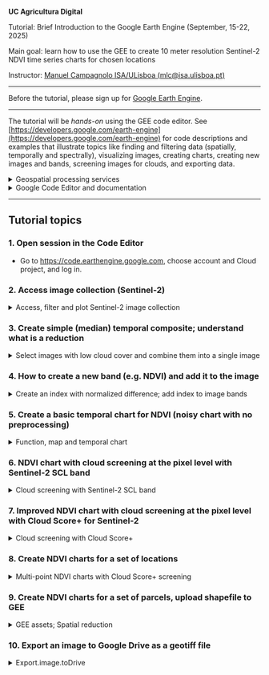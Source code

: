 **UC Agricultura Digital**

Tutorial: Brief Introduction to the Google Earth Engine (September, 15-22, 2025)

Main goal: learn how to use the GEE to create 10 meter resolution Sentinel-2 NDVI time series charts for chosen locations

Instructor: [Manuel Campagnolo ISA/ULisboa (mlc@isa.ulisboa.pt)](https://www.cienciavitae.pt//en/7F18-3B3C-06BB)

---

Before the tutorial, please sign up for [Google Earth Engine](https://code.earthengine.google.com/).

---

The tutorial will be *hands-on* using the GEE code editor. See [https://developers.google.com/earth-engine](https://developers.google.com/earth-engine) for code descriptions and examples that illustrate topics like finding and filtering data (spatially, temporally and spectrally), visualizing images, creating charts, creating new images and bands, screening images for clouds, and exporting data.

<details>
  
  <summary>Geospatial processing services</summary>
  
The GEE is one of several available **geospatial processing services** ofering a public data catalog, compute infrastructure and geospatial APIs:
1. Google Earth Engine (Google Cloud)
2. Microsoft Planetary Computer (Azure)
3. Amazon Web Services (AWS) GeoSpatial Services
4. [Copernicus Data Space Ecosystem](https://jupyterhub.dataspace.copernicus.eu), mostly for Sentinel imagery
5. ...
</details>


<details>
  
  <summary>Google Code Editor and documentation</summary>

In this tutorial we will focus on the **GEE code editor**, which just requires a browser and do not require installing any other software in the local machine. Scripts are written in *javascript* in the code editor and personnal data can either be stored in the user's Earth Engine account (up to 250 Mb) or in Google drive.

The code editor is available at https://code.earthengine.google.com 
![Alt text](https://developers.google.com/static/earth-engine/images/Code_editor_diagram.png "Code editor")

The sections of the Google Earth Engine documentation that are the most relevant for this tutorial are:
- https://developers.google.com/earth-engine/guides/getstarted
- https://developers.google.com/earth-engine/guides/playground (intro to code editor) 
- https://developers.google.com/earth-engine/guides/getstarted#earth-engine-data-structures (image and feature data structures)
- https://developers.google.com/earth-engine/guides/getstarted#finding-images,-image-collections-and-feature-collections (finding collections and images)
- https://developers.google.com/earth-engine/guides/image_overview (image and image collection)
- https://developers.google.com/earth-engine/guides/ic_reducing (reducing an image collection)
- https://developers.google.com/earth-engine/tutorials/tutorial_api_05?hl=en#masking (masking an image)
- https://developers.google.com/earth-engine/guides/image_visualization (image visualization)
- https://developers.google.com/earth-engine/guides/image_math (mathematical operations with images)
- https://developers.google.com/earth-engine/apidocs/ee-image-addbands (add bands to image)
- https://developers.google.com/earth-engine/guides/charts_overview (charts)
- https://developers.google.com/earth-engine/guides/charts_image_collection (image collection charts)
- https://developers.google.com/earth-engine/guides/exporting_images (exporting image to drive)

</details>

---
## Tutorial topics

### 1. Open session in the Code Editor

- Go to https://code.earthengine.google.com, choose account and Cloud project, and log in. 

### 2. Access image collection (Sentinel-2)
<details>
  
  <summary>Access, filter and plot Sentinel-2 image collection</summary>

For each script listed below, you can copy the script, paste it in the Code Editor and run it. You can then make changes to the script to test different parameter or instructions. You can save the script and give it a name in the Code Editor. You can also share it with the *Get link* button. For instance the first script is available here [GEE link](https://code.earthengine.google.com/ccb1c9392950c87058bd3bf2553fc09c?noload=true).

All available data sets can be found in the [Earth Engine Data Catalog](https://developers.google.com/earth-engine/datasets). Look for *Sentinel 2* for different nominal Sentinel-2 products and some derived ones. In particular, we will explore the product [COPERNICUS_S2_SR_HARMONIZED](https://developers.google.com/earth-engine/datasets/catalog/COPERNICUS_S2_SR_HARMONIZED) and the derived product [Cloud Score+ S2_HARMONIZED V1](https://developers.google.com/earth-engine/datasets/catalog/GOOGLE_CLOUD_SCORE_PLUS_V1_S2_HARMONIZED).

The script accesses Sentinel-2, level 2A images and it filters by dates and by bounds: here, the region of interest `geometry` is a single point defined by its coordinates. All Sentinel-2 tiles that *intersect* the geometry are selected. `CLOUDY_PIXEL_PERCENTAGE` is an `Image` property and can be used to sort or filter the `ImageCollection`. Note that sorting the collection by the property `CLOUDY_PIXEL_PERCENTAGE` should be applied last since it is computationally more demanding.

```
// ROI: in this case it is a single point determined by its longitude and latitude
var geometry = ee.Geometry.Point([-9.18498, 38.70708]);

// access image collection, filter for location and range of dates
// sort by percentage of clouds (most cloudier first)
var S2 = ee.ImageCollection('COPERNICUS/S2_SR_HARMONIZED')
                .filterBounds(geometry)
                .filterDate('2024-06-01', '2024-09-30')
                .select(['B8', 'B4', 'B3','B2'])
                .sort('CLOUDY_PIXEL_PERCENTAGE',true);

// center map; 16 is the zoom level; 17 would zoom in further
Map.centerObject(geometry, 16);

// add true color composite layer to the map
Map.addLayer(S2.first(), {bands: ['B4', 'B3', 'B2'], min: 0, max: 2500}, 'Sentinel-2 level 2A RGB=432');

// print to console
print(S2);

// Add geometry to the map
Map.addLayer(geometry, {color: 'red'}, 'Vinha ISA');
```

If you want to plot a false color composite, you can use instead
```
Map.addLayer(S2.first(), {bands: ['B8', 'B4', 'B3'], min: [0,0,0], max: [4500, 3500, 3500]}, 'Sentinel-2 level 2A RGB=843');
```

</details>


### 3. Create simple (median) temporal composite; understand what is a reduction
<details>
  
  <summary> Select images with low cloud cover and combine them into a single image </summary>

  * [GEE link](https://code.earthengine.google.com/aca2a78c9a479bd273e1f3848a871729?noload=true)

The idea is to filter the Sentinel-2 image collection using the property `CLOUDY_PIXEL_PERCENTAGE`. Only images with less than 10% cloud cover are selected. Then selected images are combined with a *temporal reducer* which can be for instance the `mean` or the `median`.

```
// ROI: in this case it is a single point determined by its longitude and latitude
var geometry = ee.Geometry.Point([-9.18498, 38.70708]);

// access image collection, select 10 m bands, filter for location and range of dates
var S2 = ee.ImageCollection('COPERNICUS/S2_SR_HARMONIZED')
                .select(['B2','B3','B4','B8'])
                .filterBounds(geometry)
                .filterDate('2024-01-01', '2024-03-01')

// filter using property
var filtered = S2.filter(ee.Filter.lt('CLOUDY_PIXEL_PERCENTAGE', 10));

// reduce image collection to image
var S2clear=filtered.median()

// center map; 13 is the zoom level; 14 would zoom in more
Map.centerObject(geometry, 13);

// simple set of parameters for visualization
var vizParams={bands: ['B8', 'B4', 'B3'], min: 0, max: 3000}

// add layer
Map.addLayer(S2clear, vizParams, 'Sentinel-2 level 2A, RGB=843, Jan 1-Mar 1, 2024');

```

![Alt text](https://developers.google.com/static/earth-engine/images/Reduce_ImageCollection.png "Image collection reduction")


In the example above, `median` is applied to all values of the image collection for the same pixel.  As a result, the date for each pixel of the reduced image can be distinct: for instance for one pixel the median value could correspond to `2022-01-05` while for a neighbor pixel the date could be , say, `2022-02-10'.

</details>

### 4. How to create a new band (e.g. NDVI) and add it to the image
<details>
  
  <summary> Create an index with normalized difference; add index to image bands</summary>

In remote sensing, it is very common to use an operation called *normalized difference* between two bands to compute an index. The most well-known index is the NDVI which measures the *greenness* of the land cover. 

We could created those indices with an expression or we can simply use the *normalized difference* operation available in GEE (see [https://developers.google.com/earth-engine/apidocs/ee-image-normalizeddifference](https://developers.google.com/earth-engine/apidocs/ee-image-normalizeddifference)).

```
// image needs to be defined, and has to have bands names B8 and B4

// create new band NDVI: notice that values are between -1 and 1.
var ndvi = image.normalizedDifference(['B8', 'B4']).rename('NDVI');

// add band to image
image = image.addBands([ndvi])
```
</details>

### 5. Create a basic temporal chart for NDVI (noisy chart with no preprocessing)

<details>
  
  <summary> Function, map and temporal chart </summary>

* [GEE link](https://code.earthengine.google.com/ce3bdfe65c7957f6dc69fcd3ab8690ad?noload=true)

The idea is to add the NDVI band to each image of a Sentinel-2 collection, and plot the NDVI values at a certain location along time with `ui.Chart.image.seriesByRegion`: see https://developers.google.com/earth-engine/guides/charts_overview and https://developers.google.com/earth-engine/guides/charts_image_collection for an overview of charts in GEE.

```
// ROI: in this case it is a single point determined by its longitude and latitude
var geometry = ee.Geometry.Point([-9.18498, 38.70708]);

// access image collection, filter for location and range of dates
// sort by percentage of clouds (most cloudier first)
var S2 = ee.ImageCollection('COPERNICUS/S2_SR_HARMONIZED')
      .filterBounds(geometry)
      .filterDate('2022-06-01', '2024-09-30')
      .select(['B8', 'B4'])

// center map; 16 is the zoom level; 17 would zoom in further
Map.centerObject(geometry, 16);

// print to console
print(S2);

// Add geometry to the map
Map.addLayer(geometry, {color: 'red'}, 'Vinha ISA');

// Function that adds an NDVI band to an image with B4 and B8
var add_ndvi_to_s2 = function(image) {
  var ndvi = image.normalizedDifference(['B8', 'B4']).rename('NDVI');
  return image.addBands([ndvi]);
};

// Add NDVI to all the images of the collection
var S2 = S2.map(add_ndvi_to_s2)

// Create chart
var chart =
    ui.Chart.image
        .seriesByRegion({
          imageCollection: S2,
          band: 'NDVI',
          regions: geometry,
          reducer: ee.Reducer.mean(),
          scale: 10,
          xProperty: 'system:time_start'
        });
        
print(chart);
```

</details>

### 6. NDVI chart with cloud screening at the pixel level with Sentinel-2 SCL band

<details>
  
  <summary> Cloud screening with Sentinel-2 SCL band </summary>

* [GEE link](https://code.earthengine.google.com/b99f30aeb6f9b583c5330f1e389d3c38?noload=true)

In this script, we filter clouds using two distinct strategies:
  - Using the property `CLOUDY_PIXEL_PERCENTAGE` for the whole tile: we select only tiles that have a cloud cover under a certain threshold we define;
  - Using the built-in *band* `SCL` of the Sentinel-2 Surface Reflectance product; this allow us to mask individual pixels within an image.
  - To read a description of the SCL band and how to use it, see https://developers.google.com/earth-engine/datasets/catalog/COPERNICUS_S2_SR_HARMONIZED#bands
  
```
var geometry = ee.Geometry.Point([-9.18498, 38.70708]);

// Cloud Masking with the SCL Band (Level-2A Products); the idea is to mask out pixels classified as clouds,shadows, ...
function maskClouds(image) {
  var scl = image.select('SCL');
  // Keep pixels classified as vegetation, water, bare soil, etc. (non-cloud)
  var mask = scl.neq(3)  // Shadow
           .and(scl.neq(8)) // Clouds
           .and(scl.neq(9)) // Cirrus
           .and(scl.neq(10)); // Snow
  return image.updateMask(mask);
}

// access image collection, filter for location and range of dates
// use built-in cloud screening (tile and pixel level)
var S2 = ee.ImageCollection('COPERNICUS/S2_SR_HARMONIZED')
      .filterBounds(geometry)
      .filterDate('2022-06-01', '2025-09-30')
      .select(['B8', 'B4','SCL'])
      // Pre-filter to get less cloudy granules.
      .filter(ee.Filter.lt('CLOUDY_PIXEL_PERCENTAGE',20))
      .map(maskClouds);

// center map; 11 is the zoom level; 12 would zoom in further
Map.centerObject(geometry, 16);

// print to console
print(S2);

// Add geometry to the map
Map.addLayer(geometry, {color: 'red'}, 'Vinha ISA');

// Function that adds an NDVI band to an image with B4 and B8
var add_ndvi_to_s2 = function(image) {
  var ndvi = image.normalizedDifference(['B8', 'B4']).rename('NDVI');
  return image.addBands([ndvi]);
};

// Add NDVI to all the images of the collection
var S2 = S2.map(add_ndvi_to_s2)

// Create chart
var chart =
    ui.Chart.image
        .seriesByRegion({
          imageCollection: S2,
          band: 'NDVI',
          regions: geometry,
          reducer: ee.Reducer.mean(),
          scale: 10,
          xProperty: 'system:time_start'
        });
        
print(chart);
```

</details>

### 7. Improved NDVI chart with cloud screening at the pixel level with Cloud Score+ for Sentinel-2

<details>
  
  <summary> Cloud screening with Cloud Score+ </summary>

* [GEE link](https://code.earthengine.google.com/e0ae77714f821964624366747f239286?noload=true)
  
Cloud Score+ is a Google product that is derived from Sentinel-2 [https://ieeexplore.ieee.org/document/10208818] and that can be combined with Sentinel-2 imagery to mask pixels with cloud score above some given threshold. The code below uses the `linkCollection` method to combine the Sentinel-2 collection with the Cloud Score+ collection. By default, the match is based on the `system:index` image property.

```
// ROI: in this case it is a single point determined by its longitude and latitude
var geometry = ee.Geometry.Point([-9.18498, 38.70708]);

// Cloud Score+ image collection. Note Cloud Score+ is produced from Sentinel-2
// Level 1C data and can be applied to either L1C or L2A collections.
var csPlus = ee.ImageCollection('GOOGLE/CLOUD_SCORE_PLUS/V1/S2_HARMONIZED');

// Use 'cs' or 'cs_cdf', depending on your use case; see docs for guidance.
var QA_BAND = 'cs';
// The threshold for masking; values between 0.50 and 0.65 generally work well.
// Higher values will remove thin clouds, haze & cirrus shadows.
var CLEAR_THRESHOLD = 0.60;

// access image collection, filter for location and range of dates
// link S2 collection with csPlus and update mask using QA_band
var S2 = ee.ImageCollection('COPERNICUS/S2_SR_HARMONIZED')
      .filterBounds(geometry)
      .filterDate('2022-06-01', '2024-09-30')
      .select(['B8', 'B4'])
      .linkCollection(csPlus, [QA_BAND])
      .map(function(img) {
        return img.updateMask(img.select(QA_BAND).gte(CLEAR_THRESHOLD));
    })

// print to console
print(S2);

// center map; 11 is the zoom level; 12 would zoom in further
Map.centerObject(geometry, 16);

// Add geometry to the map
Map.addLayer(geometry, {color: 'red'}, 'Vinha ISA');

// Function adds an NDVI band to an image
var add_ndvi_to_s2 = function(image) {
  var ndvi = image.normalizedDifference(['B8', 'B4']).rename('NDVI');
  return image.addBands([ndvi]);
};

// add NDVI band to each image
var S2 = S2.map(add_ndvi_to_s2)

var chart =
    ui.Chart.image
        .seriesByRegion({
          imageCollection: S2,
          band: 'NDVI',
          regions: geometry,
          reducer: ee.Reducer.mean(),
          scale: 10,
          xProperty: 'system:time_start'
        })
        
print(chart);
```

</details>

### 8. Create NDVI charts for a set of locations
<details>
  
  <summary> Multi-point NDVI charts with Cloud Score+ screening </summary>

* [GEE link](https://code.earthengine.google.com/e56c71cc7333ea27f1e803155d13aded?noload=true)

The Google Code Editor allows us to digitize geometries (points, lines or polygons) and add those geometries to our scripts. This can be used to extract a list of point coordinates. Then, the coordinates can be copied into a list and used to define a feature collection.

```
// ROI: in this case it is a feature collection of points
// Firstly, we obtain a list os points possibly by digitizing with the code editor interactive tools
var multipoints =[[-9.18511947486878, 38.70673673565854],
         [-9.185698832015996, 38.707121861392295],
         [-9.184983887235997, 38.70708122565936]];

// the following code read each point from the list, and adds it as a `ee.Geometry.Point` to a feature collection. 
// As a result, the variable  `geometry` below is a feature collection of single part point geometries.
var geometry = ee.FeatureCollection(multipoints.map(function(p){
  var point = ee.Feature(ee.Geometry.Point(p), {})
  return point
}))

print(geometry)

// Cloud Score+ image collection. Note Cloud Score+ is produced from Sentinel-2
// Level 1C data and can be applied to either L1C or L2A collections.
var csPlus = ee.ImageCollection('GOOGLE/CLOUD_SCORE_PLUS/V1/S2_HARMONIZED');

// Use 'cs' or 'cs_cdf', depending on your use case; see docs for guidance.
var QA_BAND = 'cs';
// The threshold for masking; values between 0.50 and 0.65 generally work well.
// Higher values will remove thin clouds, haze & cirrus shadows.
var CLEAR_THRESHOLD = 0.60;

// access image collection, filter for location and range of dates
// sort by percentage of clouds (most cloudier first)
var S2 = ee.ImageCollection('COPERNICUS/S2_SR_HARMONIZED')
      .filterBounds(geometry)
      .filterDate('2022-06-01', '2025-08-30')
      .select(['B8', 'B4'])
      .linkCollection(csPlus, [QA_BAND])
      .map(function(img) {
        return img.updateMask(img.select(QA_BAND).gte(CLEAR_THRESHOLD));
    })


// center map; 16 is the zoom level; 17 would zoom in further
Map.centerObject(geometry, 16);

// print to console
print(S2);

// Add geometry to the map; each feature with a corresponding color
// define function for that task
function addColoredFeatures(geometry, colors) {
  var featuresList = geometry.toList(geometry.size());
  for (var i = 0; i < colors.length; i++) {
    var feature = ee.Feature(featuresList.get(i));
    Map.addLayer(feature, {color: colors[i]}, 'Feature ' + (i+1));
  }
}
// apply function with the chosen list of colors (that match the chart below)
addColoredFeatures(geometry, ['blue','red','green'])

// Add NDVI to one image
var add_ndvi_to_s2 = function(image) {
  var ndvi = image.normalizedDifference(['B8', 'B4']).rename('NDVI');
  return image.addBands([ndvi]);
};

// Add NDVI to all images
var S2 = S2.map(add_ndvi_to_s2)

// Create chart with options
var chart =
    ui.Chart.image
        .seriesByRegion({
          imageCollection: S2,
          band: 'NDVI',
          regions: geometry,
          reducer: ee.Reducer.mean(),
          scale: 10,
          xProperty: 'system:time_start'
        })
        .setOptions({
          interpolateNulls: true,
          title: 'NDVI Value by Date',
          hAxis: {title: 'Date', titleTextStyle: {italic: false, bold: true}},
          vAxis: {
            title: 'NDVI',
            titleTextStyle: {italic: false, bold: true}
          },
          lineWidth: 2,
          colors: ['blue','red','green'], 
        });
        
print(chart);

```
</details>

### 9. Create NDVI charts for a set of parcels, upload shapefile to GEE
<details>
  
  <summary> GEE assets; Spatial reduction </summary>

The first step that needs to be performed is to upload the shapefile that defines the parcels into GEE. This is done in tab **Assets**. We want to upload the shapefile with is zipped into `Vineyard_2castas.zip` into **Assets** so we can have access to it in the Code Editor.
1. Dowload `vineyard_2castas.zip` to your PC and unzip it
2. In Earth Engine, use tab **Assets** to upload all the 5 files (shp, shx, ...) that make up the shapefile
3. Open link https://code.earthengine.google.com/ec5c4a42ef91421b29ab8d934af0d9dd?noload=true
4. Adapt first instruction `var castas = ee.FeatureCollection("projects/ee-my-mlc-math-isa-utl/assets/Vineyard_2castas");` to replace `ee-my-mlc-math-isa-utl` by your Cloud Project name.

You should be able to run the script that is going to read your asset `Vineyard_2castas` and create the intended charts.

```
// to be adapted: use your Cloud Project name:
var castas = ee.FeatureCollection("projects/ee-my-mlc-math-isa-utl/assets/Vineyard_2castas");

// note that the ROI is defined by Feature Collection 'castas'

// Cloud Score+ image collection. Note Cloud Score+ is produced from Sentinel-2
// Level 1C data and can be applied to either L1C or L2A collections.
var csPlus = ee.ImageCollection('GOOGLE/CLOUD_SCORE_PLUS/V1/S2_HARMONIZED');
// Use 'cs' or 'cs_cdf', depending on your use case; see docs for guidance.
var QA_BAND = 'cs';
// The threshold for masking; values between 0.50 and 0.65 generally work well.
// Higher values will remove thin clouds, haze & cirrus shadows.
var CLEAR_THRESHOLD = 0.60;

// access image collection, filter for location and range of dates
// link S2 collection with csPlus and update mask using QA_band
// compute NDVI for every image from B4 and B8
var S2 = ee.ImageCollection('COPERNICUS/S2_SR_HARMONIZED')
      .filterDate('2022-01-01', '2025-08-30')
      .filter(ee.Filter.lt('CLOUDY_PIXEL_PERCENTAGE', 30))
      .filterBounds(castas)
      .select(['B8', 'B4','B3','B2'])
      .linkCollection(csPlus, [QA_BAND])
      .map(function(img) {
        return img.updateMask(img.select(QA_BAND).gte(CLEAR_THRESHOLD));
      })
      .map(function(image) {
                  var ndvi = image.normalizedDifference(['B8', 'B4']).rename('NDVI');
                  return image.addBands(ndvi);
      });

// center map; 16 is the zoom level; 17 would zoom in further
Map.centerObject(castas, 16);

// add true color composite layer to the map
Map.addLayer(S2.first(), {bands: ['B4', 'B3', 'B2'], min: 0, max: 2500}, 'Sentinel-2 level 2A RGB==432');

// print to console
print(S2);

Map.addLayer(castas, {color: 'white'})

// apply negative buffer to all features (optional)
var castas = castas.map(function(feature) {
  return feature.buffer(-5);
});

// Compose chart per 'Casta'
var chart = ui.Chart.image.seriesByRegion({
  imageCollection: S2.select('NDVI'),
  band: 'NDVI',
  regions: castas,
  reducer: ee.Reducer.mean(),
  scale: 10,
  seriesProperty: 'Casta',
  xProperty: 'system:time_start'
}).setOptions({
  title: 'Mean NDVI by Casta',
  hAxis: {title: 'Date'},
  vAxis: {title: 'NDVI'},
  lineWidth: 3,
  colors: ['red', 'blue'],
  interpolateNulls: true
});

print(chart);
```

</details>

### 10. Export an image to Google Drive as a geotiff file
<details>
  
  <summary> Export.image.toDrive </summary>

A common use of the Google Earth Engine is to access and preprocess image collections. Then the preprocessed data can be saved in Google Drive and used for further processing.

In this exercise, we download a time composite of a Sentinel image, after masking cloudy pixels, and performing a temporal reduction with the **median** for a region defined by a 1km buffer around a given location location.

[GEE link](https://code.earthengine.google.com/8c939309e948b0d9ea86dffea4c34c41?noload=true)
  
```
// ROI: in this case it is a single point determined by its longitude and latitude
var geometry = ee.Geometry.Point([-9.18498, 38.70708]);

// Cloud Score+ image collection. Note Cloud Score+ is produced from Sentinel-2
// Level 1C data and can be applied to either L1C or L2A collections.
var csPlus = ee.ImageCollection('GOOGLE/CLOUD_SCORE_PLUS/V1/S2_HARMONIZED');

// Use 'cs' or 'cs_cdf', depending on your use case; see docs for guidance.
var QA_BAND = 'cs';
// The threshold for masking; values between 0.50 and 0.65 generally work well.
// Higher values will remove thin clouds, haze & cirrus shadows.
var CLEAR_THRESHOLD = 0.60;

// access image collection, filter for location and range of dates
// link S2 collection with csPlus and update mask using QA_band
// at the end, create a single image  by reducing with median
var S2clear = ee.ImageCollection('COPERNICUS/S2_SR_HARMONIZED')
      .filterBounds(geometry)
      .filterDate('2024-07-30', '2024-09-30')
      .select(['B8', 'B4','B3'])
      .linkCollection(csPlus, [QA_BAND])
      .map(function(img) {
        return img.updateMask(img.select(QA_BAND).gte(CLEAR_THRESHOLD))})
      .median();

// export to drive
// Set the export "scale" and "crs" parameters
// The defined region means that the exported image is going to be 2000 m wide
Export.image.toDrive({
  image: S2clear,
  description: 'S2_screened_for_clouds', // file name
  folder: 'agricultura_digital', 
  region: geometry.buffer(1000), 
  scale: 10,
  crs: 'EPSG:3763' // Portuguese official CRS (meters)
});
```

Suggestion: Try exporting geometry to *shapefile* following instructions on https://developers.google.com/earth-engine/guides/exporting_tables.


</details>
